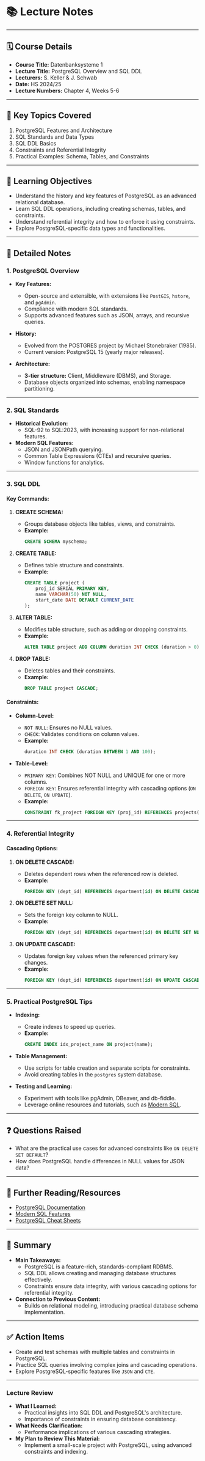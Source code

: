 # 📚 **Lecture Notes**

---

## 🗓️ **Course Details**

- **Course Title:** Datenbanksysteme 1
- **Lecture Title:** PostgreSQL Overview and SQL DDL
- **Lecturers:** S. Keller & J. Schwab
- **Date:** HS 2024/25
- **Lecture Numbers:** Chapter 4, Weeks 5-6

---

## 📝 **Key Topics Covered**

1. PostgreSQL Features and Architecture
2. SQL Standards and Data Types
3. SQL DDL Basics
4. Constraints and Referential Integrity
5. Practical Examples: Schema, Tables, and Constraints

---

## 🧠 **Learning Objectives**

- Understand the history and key features of PostgreSQL as an advanced relational database.
- Learn SQL DDL operations, including creating schemas, tables, and constraints.
- Understand referential integrity and how to enforce it using constraints.
- Explore PostgreSQL-specific data types and functionalities.

---

## 📖 **Detailed Notes**

### **1. PostgreSQL Overview**

- **Key Features:**

  - Open-source and extensible, with extensions like `PostGIS`, `hstore`, and `pgAdmin`.
  - Compliance with modern SQL standards.
  - Supports advanced features such as JSON, arrays, and recursive queries.

- **History:**

  - Evolved from the POSTGRES project by Michael Stonebraker (1985).
  - Current version: PostgreSQL 15 (yearly major releases).

- **Architecture:**
  - **3-tier structure:** Client, Middleware (DBMS), and Storage.
  - Database objects organized into schemas, enabling namespace partitioning.

---

### **2. SQL Standards**

- **Historical Evolution:**
  - SQL-92 to SQL:2023, with increasing support for non-relational features.
- **Modern SQL Features:**
  - JSON and JSONPath querying.
  - Common Table Expressions (CTEs) and recursive queries.
  - Window functions for analytics.

---

### **3. SQL DDL**

#### **Key Commands:**

1. **CREATE SCHEMA:**

   - Groups database objects like tables, views, and constraints.
   - **Example:**
     ```sql
     CREATE SCHEMA myschema;
     ```

2. **CREATE TABLE:**

   - Defines table structure and constraints.
   - **Example:**
     ```sql
     CREATE TABLE project (
         proj_id SERIAL PRIMARY KEY,
         name VARCHAR(50) NOT NULL,
         start_date DATE DEFAULT CURRENT_DATE
     );
     ```

3. **ALTER TABLE:**

   - Modifies table structure, such as adding or dropping constraints.
   - **Example:**
     ```sql
     ALTER TABLE project ADD COLUMN duration INT CHECK (duration > 0);
     ```

4. **DROP TABLE:**
   - Deletes tables and their constraints.
   - **Example:**
     ```sql
     DROP TABLE project CASCADE;
     ```

#### **Constraints:**

- **Column-Level:**

  - `NOT NULL`: Ensures no NULL values.
  - `CHECK`: Validates conditions on column values.
  - **Example:**
    ```sql
    duration INT CHECK (duration BETWEEN 1 AND 100);
    ```

- **Table-Level:**
  - `PRIMARY KEY`: Combines NOT NULL and UNIQUE for one or more columns.
  - `FOREIGN KEY`: Ensures referential integrity with cascading options (`ON DELETE`, `ON UPDATE`).
  - **Example:**
    ```sql
    CONSTRAINT fk_project FOREIGN KEY (proj_id) REFERENCES projects(id);
    ```

---

### **4. Referential Integrity**

#### **Cascading Options:**

1. **ON DELETE CASCADE:**

   - Deletes dependent rows when the referenced row is deleted.
   - **Example:**
     ```sql
     FOREIGN KEY (dept_id) REFERENCES department(id) ON DELETE CASCADE;
     ```

2. **ON DELETE SET NULL:**

   - Sets the foreign key column to NULL.
   - **Example:**
     ```sql
     FOREIGN KEY (dept_id) REFERENCES department(id) ON DELETE SET NULL;
     ```

3. **ON UPDATE CASCADE:**
   - Updates foreign key values when the referenced primary key changes.
   - **Example:**
     ```sql
     FOREIGN KEY (dept_id) REFERENCES department(id) ON UPDATE CASCADE;
     ```

---

### **5. Practical PostgreSQL Tips**

- **Indexing:**

  - Create indexes to speed up queries.
  - **Example:**
    ```sql
    CREATE INDEX idx_project_name ON project(name);
    ```

- **Table Management:**

  - Use scripts for table creation and separate scripts for constraints.
  - Avoid creating tables in the `postgres` system database.

- **Testing and Learning:**
  - Experiment with tools like pgAdmin, DBeaver, and db-fiddle.
  - Leverage online resources and tutorials, such as [Modern SQL](https://modern-sql.com).

---

## ❓ **Questions Raised**

- What are the practical use cases for advanced constraints like `ON DELETE SET DEFAULT`?
- How does PostgreSQL handle differences in NULL values for JSON data?

---

## 🔗 **Further Reading/Resources**

- [PostgreSQL Documentation](https://www.postgresql.org/docs/)
- [Modern SQL Features](https://modern-sql.com)
- [PostgreSQL Cheat Sheets](https://www.postgresqltutorial.com/)

---

## 📌 **Summary**

- **Main Takeaways:**
  - PostgreSQL is a feature-rich, standards-compliant RDBMS.
  - SQL DDL allows creating and managing database structures effectively.
  - Constraints ensure data integrity, with various cascading options for referential integrity.
- **Connection to Previous Content:**
  - Builds on relational modeling, introducing practical database schema implementation.

---

## ✅ **Action Items**

- Create and test schemas with multiple tables and constraints in PostgreSQL.
- Practice SQL queries involving complex joins and cascading operations.
- Explore PostgreSQL-specific features like `JSON` and `CTE`.

---

### **Lecture Review**

- **What I Learned:**
  - Practical insights into SQL DDL and PostgreSQL's architecture.
  - Importance of constraints in ensuring database consistency.
- **What Needs Clarification:**
  - Performance implications of various cascading strategies.
- **My Plan to Review This Material:**
  - Implement a small-scale project with PostgreSQL, using advanced constraints and indexing.
